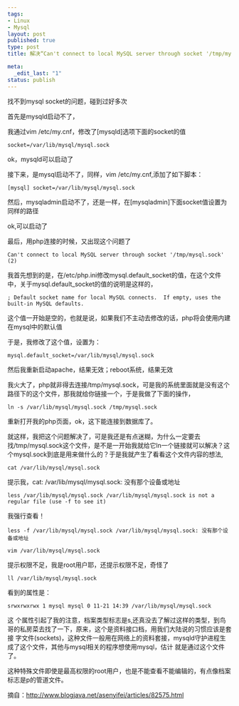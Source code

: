 ```yaml
--- 
tags: 
- Linux
- Mysql
layout: post
published: true
type: post
title: 解决“Can't connect to local MySQL server through socket '/tmp/mysql.sock' (2)”

meta: 
  _edit_last: "1"
status: publish
---
```

找不到mysql socket的问题，碰到过好多次

首先是mysqld启动不了，

我通过vim /etc/my.cnf，修改了[mysqld]选项下面的socket的值

`socket=/var/lib/mysql/mysql.sock`

ok，mysqld可以启动了

接下来，是mysql启动不了，同样，vim /etc/my.cnf,添加了如下脚本：

<!--more-->

`[mysql]
socket=/var/lib/mysql/mysql.sock`

然后，mysqladmin启动不了，还是一样，在[mysqladmin]下面socket值设置为同样的路径

ok,可以启动了

最后，用php连接的时候，又出现这个问题了

`Can't connect to local MySQL server through socket '/tmp/mysql.sock' (2)`

我首先想到的是，在/etc/php.ini修改mysql.default\_socket的值，在这个文件中，关于mysql.default\_socket的值的说明是这样的，

`; Default socket name for local MySQL connects.  If empty, uses the built-in MySQL defaults.`

这个值一开始是空的，也就是说，如果我们不主动去修改的话，php将会使用内建在mysql中的默认值

于是，我修改了这个值，设置为：

`mysql.default_socket=/var/lib/mysql/mysql.sock`

然后我重新启动apache，结果无效；reboot系统，结果无效

我火大了，php就非得去连接/tmp/mysql.sock，可是我的系统里面就是没有这个路径下的这个文件，那我就给你链接一个，于是我做了下面的操作，

`ln -s /var/lib/mysql/mysql.sock /tmp/mysql.sock`

重新打开我的php页面，ok，这下能连接到数据库了。

就这样，我把这个问题解决了，可是我还是有点迷糊，为什么一定要去找/tmp/mysql.sock这个文件，是不是一开始我就给它ln一个链接就可以解决？这个mysql.sock到底是用来做什么的？于是我就产生了看看这个文件内容的想法,

`cat /var/lib/mysql/mysql.sock`

提示我，cat: /var/lib/mysql/mysql.sock: 没有那个设备或地址

`less /var/lib/mysql/mysql.sock
/var/lib/mysql/mysql.sock is not a regular file (use -f to see it)`

我强行查看！

`less -f /var/lib/mysql/mysql.sock
/var/lib/mysql/mysql.sock: 没有那个设备或地址`

`vim /var/lib/mysql/mysql.sock`

提示权限不足，我是root用户耶，还提示权限不足，奇怪了

`ll /var/lib/mysql/mysql.sock`

看到的属性是：

`srwxrwxrwx 1 mysql mysql 0 11-21 14:39 /var/lib/mysql/mysql.sock`

这 个属性引起了我的注意，档案类型标志是s,还真没去了解过这样的类型，到鸟哥的私房菜去找了一下，原来，这个是资料接口档，用我们大陆说的习惯应该是套接 字文件(sockets)，这种文件一般用在网络上的资料套接，mysqld守护进程生成了这个文件，其他与mysql相关的程序想使用mysql，估计 就是通过这个文件了。

这种特殊文件即使是最高权限的root用户，也是不能查看不能编辑的，有点像档案标志是p的管道文件。

摘自：http://www.blogjava.net/asenyifei/articles/82575.html